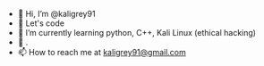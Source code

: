 - 👋 Hi, I’m @kaligrey91
- 👀 Let's code
- 🌱 I’m currently learning python, C++, Kali Linux (ethical hacking)
- 💞️ .
- 📫 How to reach me at kaligrey91@gmail.com

<!---
kaligrey91/kaligrey91 is a ✨ special ✨ repository because its `README.md` (this file) appears on your GitHub profile.
You can click the Preview link to take a look at your changes.
--->
